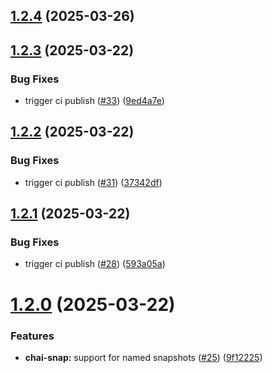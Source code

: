 ## [1.2.4](https://github.com/PuppyOne/chai-snap/compare/v1.2.3...v1.2.4) (2025-03-26)

## [1.2.3](https://github.com/PuppyOne/chai-snap/compare/v1.2.2...v1.2.3) (2025-03-22)


### Bug Fixes

* trigger ci publish ([#33](https://github.com/PuppyOne/chai-snap/issues/33)) ([9ed4a7e](https://github.com/PuppyOne/chai-snap/commit/9ed4a7e6b360479aedad112d846c44b979f1c0fd))

## [1.2.2](https://github.com/PuppyOne/chai-snap/compare/v1.2.1...v1.2.2) (2025-03-22)


### Bug Fixes

* trigger ci publish ([#31](https://github.com/PuppyOne/chai-snap/issues/31)) ([37342df](https://github.com/PuppyOne/chai-snap/commit/37342dfdd33359a74faa16d6bd9d273fa57708a8))

## [1.2.1](https://github.com/PuppyOne/chai-snap/compare/v1.2.0...v1.2.1) (2025-03-22)


### Bug Fixes

* trigger ci publish ([#28](https://github.com/PuppyOne/chai-snap/issues/28)) ([593a05a](https://github.com/PuppyOne/chai-snap/commit/593a05a832b46652406530ea472710dbc8eb5219))

# [1.2.0](https://github.com/PuppyOne/chai-snap/compare/v1.1.0...v1.2.0) (2025-03-22)


### Features

* **chai-snap:** support for named snapshots ([#25](https://github.com/PuppyOne/chai-snap/issues/25)) ([9f12225](https://github.com/PuppyOne/chai-snap/commit/9f1222586c7f4d05f5fc07fd15a469e85ea40f97))
